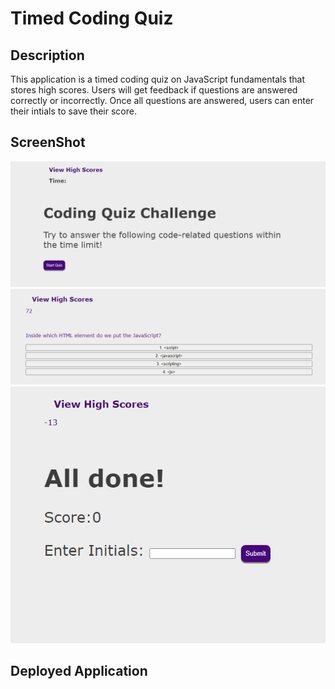 # Timed Coding Quiz

## Description
This application is a timed coding quiz on JavaScript fundamentals that stores high scores. Users will get feedback if questions are answered correctly or incorrectly. Once all questions are answered, users can enter their intials to save their score.

## ScreenShot
![alt text](assets\Images\starter-container.png)
![alt text](assets\Images\question-container.png)
![alt text](assets\Images\end-container.png)

## Deployed Application